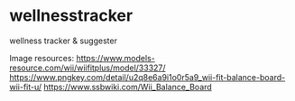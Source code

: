 # wellnesstracker
wellness tracker &amp; suggester


Image resources:
https://www.models-resource.com/wii/wiifitplus/model/33327/
https://www.pngkey.com/detail/u2q8e6a9i1o0r5a9_wii-fit-balance-board-wii-fit-u/
https://www.ssbwiki.com/Wii_Balance_Board